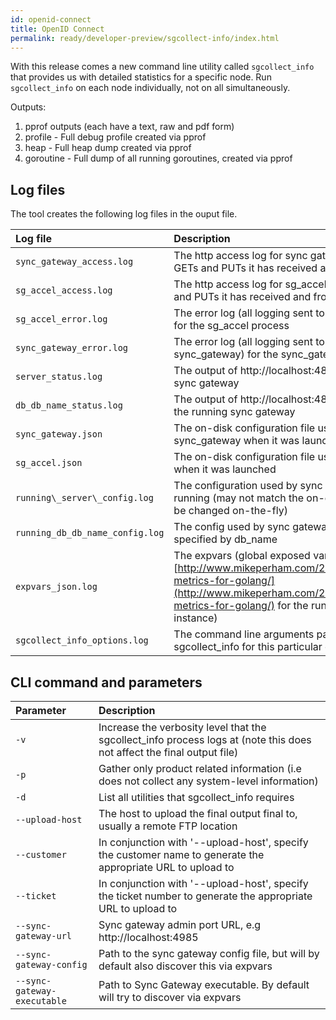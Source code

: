 ```yaml
---
id: openid-connect
title: OpenID Connect
permalink: ready/developer-preview/sgcollect-info/index.html
---
```


With this release comes a new command line utility called `sgcollect_info` that provides us with detailed statistics for a specific node. Run `sgcollect_info` on each node individually, not on all simultaneously.

Outputs:

1. pprof outputs (each have a text, raw and pdf form)
2. profile - Full debug profile created via pprof
3. heap - Full heap dump created via pprof
4. goroutine - Full dump of all running goroutines, created via pprof

## Log files

The tool creates the following log files in the ouput file.

| Log file | Description |
|:------------|:----|
| `sync_gateway_access.log` | The http access log for sync gateway (i.e which GETs and PUTs it has received and from which IPs) |
|`sg_accel_access.log`|The http access log for sg_accel (i.e which GETs and PUTs it has received and from which IPs)|
|`sg_accel_error.log`|The error log (all logging sent to stderr by sg\_accel) for the sg_accel process|
|`sync_gateway_error.log`|The error log (all logging sent to stderr by sync_gateway) for the sync\_gateway process|
|`server_status.log`|The output of http://localhost:4895 for the running sync gateway|
|`db_db_name_status.log`|The output of http://localhost:4895/db\_name for the running sync gateway|
|`sync_gateway.json`|The on-disk configuration file used by sync\_gateway when it was launched|
|`sg_accel.json`|The on-disk configuration file used by sg\_accel when it was launched|
|`running\_server\_config.log`|The configuration used by sync gateway as it is running (may not match the on-disk config as it can be changed on-the-fly)|
|`running_db_db_name_config.log`|The config used by sync gateway for the database specified by db\_name|
|`expvars_json.log`|The expvars (global exposed variables - see [http://www.mikeperham.com/2014/12/17/expvar-metrics-for-golang/](http://www.mikeperham.com/2014/12/17/expvar-metrics-for-golang/) for the running sync gateway instance)|
|`sgcollect_info_options.log`|The command line arguments passed to sgcollect\_info for this particular output|

## CLI command and parameters

| Parameter | Description |
|:------------|:----|
|`-v`|Increase the verbosity level that the sgcollect\_info process logs at (note this does not affect the final output file)|
|`-p`|Gather only product related information (i.e does not collect any system-level information)|
|`-d`|List all utilities that sgcollect\_info requires|
|`--upload-host`|The host to upload the final output final to, usually a remote FTP location|
|`--customer`|In conjunction with '--upload-host', specify the customer name to generate the appropriate URL to upload to|
|`--ticket`|In conjunction with '--upload-host', specify the ticket number to generate the appropriate URL to upload to|
|`--sync-gateway-url`|Sync gateway admin port URL, e.g http://localhost:4985|
|`--sync-gateway-config`|Path to the sync gateway config file, but will by default also discover this via expvars|
|`--sync-gateway-executable`|Path to Sync Gateway executable. By default will try to discover via expvars|